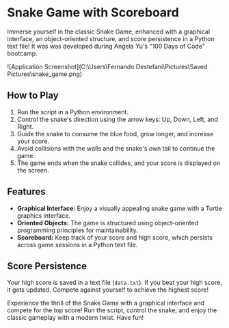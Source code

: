 # Snake Game with Scoreboard

Immerse yourself in the classic Snake Game, enhanced with a graphical interface, an object-oriented structure, and score persistence in a Python text file! It was was developed during Angela Yu's "100 Days of Code" bootcamp.

![Application Screenshot](C:\Users\Fernando Destefani\Pictures\Saved Pictures\snake_game.png)

## How to Play

1. Run the script in a Python environment.
2. Control the snake's direction using the arrow keys: Up, Down, Left, and Right.
3. Guide the snake to consume the blue food, grow longer, and increase your score.
4. Avoid collisions with the walls and the snake's own tail to continue the game.
5. The game ends when the snake collides, and your score is displayed on the screen.

## Features

- **Graphical Interface:** Enjoy a visually appealing snake game with a Turtle graphics interface.
- **Oriented Objects:** The game is structured using object-oriented programming principles for maintainability.
- **Scoreboard:** Keep track of your score and high score, which persists across game sessions in a Python text file.

## Score Persistence

Your high score is saved in a text file (`data.txt`). If you beat your high score, it gets updated. Compete against yourself to achieve the highest score!

Experience the thrill of the Snake Game with a graphical interface and compete for the top score! Run the script, control the snake, and enjoy the classic gameplay with a modern twist. Have fun!
